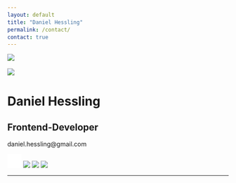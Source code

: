 ```yaml
---
layout: default
title: "Daniel Hessling"
permalink: /contact/
contact: true
---
```


<a href="{{site.url}}"><img class="mob-logo" src="{{ site.baseurl }}/assets/images/dh.png"></a>
<div class="card-div">
<div class='card'>
<div class="card-content">
<div class="card-left">
<img src="../assets/images/jag.jpg" id="contact-me">
</div>
<div class="card-right">
<h1>Daniel Hessling</h1>
<h2>Frontend-Developer</h2>
<p>daniel.hessling@gmail.com</p>
<img src="assets/images/linkedin.png" class="card-icon">
<img src="images/twitter.png" class="card-icon">
<img src="img/facebook.png" class="card-icon">
<img src="img/instagram.png" class="card-icon">
<hr class="card-hr">
</div>
</div>
</div>
</div>
</div>